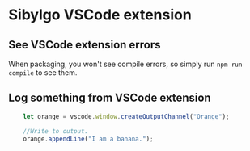 # Sibylgo VSCode extension

## See VSCode extension errors

When packaging, you won't see compile errors, so simply run `npm run compile` to see them.

## Log something from VSCode extension

```javascript
    let orange = vscode.window.createOutputChannel("Orange");

    //Write to output.
    orange.appendLine("I am a banana.");
```

